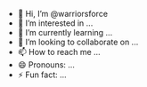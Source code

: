 - 👋 Hi, I’m @warriorsforce
- 👀 I’m interested in ...
- 🌱 I’m currently learning ...
- 💞️ I’m looking to collaborate on ...
- 📫 How to reach me ...
- 😄 Pronouns: ...
- ⚡ Fun fact: ...

<!---
warriorsforce/warriorsforce is a ✨ special ✨ repository because its `README.md` (this file) appears on your GitHub profile.
You can click the Preview link to take a look at your changes.
--->
